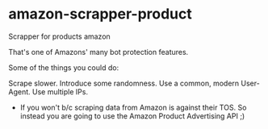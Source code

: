 # amazon-scrapper-product
Scrapper for products amazon


That's one of Amazons' many bot protection features.

Some of the things you could do:

Scrape slower.
Introduce some randomness.
Use a common, modern User-Agent.
Use multiple IPs.

- If you won't b/c scraping data from Amazon is against their TOS. So instead you are going to use the Amazon Product Advertising API ;)
